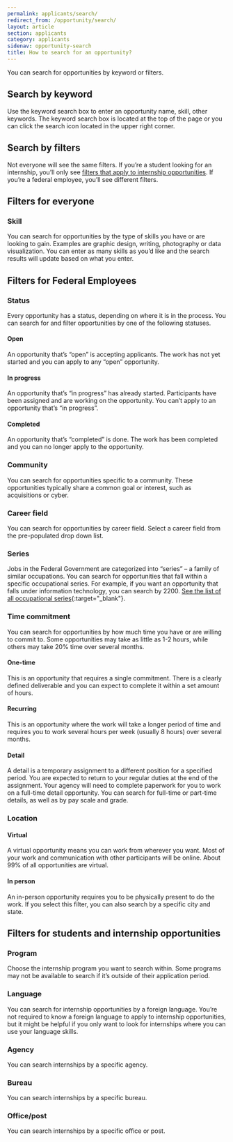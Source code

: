 ```yaml
---
permalink: applicants/search/
redirect_from: /opportunity/search/
layout: article
section: applicants
category: applicants
sidenav: opportunity-search
title: How to search for an opportunity?
---
```


You can search for opportunities by keyword or filters.

## Search by keyword

Use the keyword search box to enter an opportunity name, skill, other keywords. The keyword search box is located at the top of the page or you can click the search icon located in the upper right corner.

## Search by filters

Not everyone will see the same filters. If you’re a student looking for an internship, you’ll only see [filters that apply to internship opportunities](#filters-for-students-and-internship-opportunities). If you’re a federal employee, you’ll see different filters.

## Filters for everyone

### Skill

You can search for opportunities by the type of skills you have or are looking to gain. Examples are graphic design, writing, photography or data visualization. You can enter as many skills as you’d like and the search results will update based on what you enter.

## Filters for Federal Employees

### Status

Every opportunity has a status, depending on where it is in the process. You can search for and filter opportunities by one of the following statuses.

#### Open

An opportunity that’s “open” is accepting applicants. The work has not yet started and you can apply to any “open” opportunity.

#### In progress

An opportunity that’s “in progress” has already started. Participants have been assigned and are working on the opportunity. You can’t apply to an opportunity that’s “in progress”.

#### Completed

An opportunity that’s “completed” is done. The work has been completed and you can no longer apply to the opportunity.

### Community

You can search for opportunities specific to a community. These opportunities typically share a common goal or interest, such as acquisitions or cyber.

### Career field

You can search for opportunities by career field. Select a career field from the pre-populated drop down list.

### Series

Jobs in the Federal Government are categorized into “series” – a family of similar occupations. You can search for opportunities that fall within a specific occupational series. For example, if you want an opportunity that falls under information technology, you can search by 2200. [See the list of all occupational series](https://www.opm.gov/policy-data-oversight/classification-qualifications/classifying-general-schedule-positions/#url=Standards){:target="_blank"}.

### Time commitment

You can search for opportunities by how much time you have or are willing to commit to. Some opportunities may take as little as 1-2 hours, while others may take 20% time over several months.

#### One-time

This is an opportunity that requires a single commitment. There is a clearly defined deliverable and you can expect to complete it within a set amount of hours.

#### Recurring

This is an opportunity where the work will take a longer period of time and requires you to work several hours per week (usually 8 hours) over several months.

#### Detail

A detail is a temporary assignment to a different position for a specified period. You are expected to return to your regular duties at the end of the assignment. Your agency will need to complete paperwork for you to work on a full-time detail opportunity. You can search for full-time or part-time details, as well as by pay scale and grade.

### Location

#### Virtual

A virtual opportunity means you can work from wherever you want. Most of your work and communication with other participants will be online. About 99% of all opportunities are virtual.

#### In person

An in-person opportunity requires you to be physically present to do the work. If you select this filter, you can also search by a specific city and state.

## Filters for students and internship opportunities

### Program

Choose the internship program you want to search within. Some programs may not be available to search if it’s outside of their application period.

### Language

You can search for internship opportunities by a foreign language. You’re not required to know a foreign language to apply to internship opportunities, but it might be helpful if you only want to look for internships where you can use your language skills.

### Agency

You can search internships by a specific agency.

### Bureau

You can search internships by a specific bureau.

### Office/post

You can search internships by a specific office or post.

